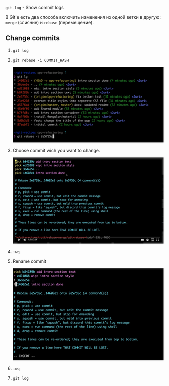 `git-log` - Show commit logs

В Git'е есть два способа включить изменения из одной ветки в другую: `merge` (слияние) и `rebase` (перемещение).

## Change commits

1.  `git log`
1.  `git rebase -i COMMIT_HASH`

    ![](./1.png)

1.  Choose commit wich you want to change.

    ![](./2.png)

1.  `:wq`
1.  Rename commit

    ![](./3.png)

1.  `:wq`

1.  `git log`
